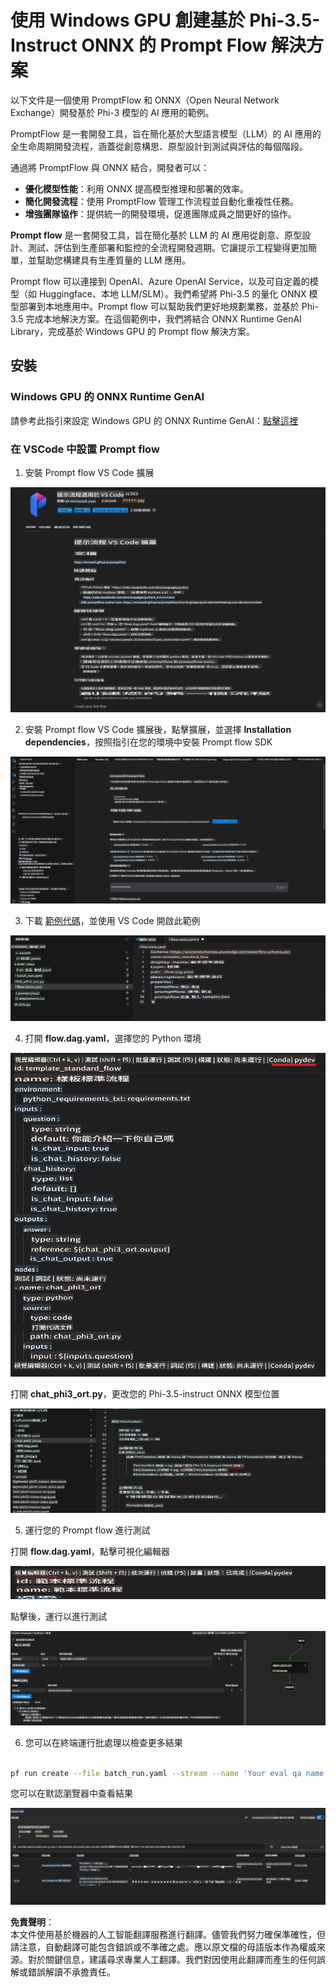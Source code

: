 # 使用 Windows GPU 創建基於 Phi-3.5-Instruct ONNX 的 Prompt Flow 解決方案

以下文件是一個使用 PromptFlow 和 ONNX（Open Neural Network Exchange）開發基於 Phi-3 模型的 AI 應用的範例。

PromptFlow 是一套開發工具，旨在簡化基於大型語言模型（LLM）的 AI 應用的全生命周期開發流程，涵蓋從創意構思、原型設計到測試與評估的每個階段。

通過將 PromptFlow 與 ONNX 結合，開發者可以：

- **優化模型性能**：利用 ONNX 提高模型推理和部署的效率。
- **簡化開發流程**：使用 PromptFlow 管理工作流程並自動化重複性任務。
- **增強團隊協作**：提供統一的開發環境，促進團隊成員之間更好的協作。

**Prompt flow** 是一套開發工具，旨在簡化基於 LLM 的 AI 應用從創意、原型設計、測試、評估到生產部署和監控的全流程開發週期。它讓提示工程變得更加簡單，並幫助您構建具有生產質量的 LLM 應用。

Prompt flow 可以連接到 OpenAI、Azure OpenAI Service，以及可自定義的模型（如 Huggingface、本地 LLM/SLM）。我們希望將 Phi-3.5 的量化 ONNX 模型部署到本地應用中。Prompt flow 可以幫助我們更好地規劃業務，並基於 Phi-3.5 完成本地解決方案。在這個範例中，我們將結合 ONNX Runtime GenAI Library，完成基於 Windows GPU 的 Prompt flow 解決方案。

## **安裝**

### **Windows GPU 的 ONNX Runtime GenAI**

請參考此指引來設定 Windows GPU 的 ONNX Runtime GenAI：[點擊這裡](./ORTWindowGPUGuideline.md)

### **在 VSCode 中設置 Prompt flow**

1. 安裝 Prompt flow VS Code 擴展

![pfvscode](../../../../../../translated_images/pfvscode.79f42ae5dd93ed35c19d6d978ae75831fef40e0b8440ee48b893b5a0597d2260.tw.png)

2. 安裝 Prompt flow VS Code 擴展後，點擊擴展，並選擇 **Installation dependencies**，按照指引在您的環境中安裝 Prompt flow SDK

![pfsetup](../../../../../../translated_images/pfsetup.0c82d99c7760aac29833b37faf4329e67e22279b1c5f37a73724dfa9ebaa32ee.tw.png)

3. 下載 [範例代碼](../../../../../../code/09.UpdateSamples/Aug/pf/onnx_inference_pf)，並使用 VS Code 開啟此範例

![pfsample](../../../../../../translated_images/pfsample.7bf40b133a558d86356dd6bc0e480bad2659d9c5364823dae9b3e6784e6f2d25.tw.png)

4. 打開 **flow.dag.yaml**，選擇您的 Python 環境

![pfdag](../../../../../../translated_images/pfdag.c5eb356fa3a96178cd594de9a5da921c4bbe646a9946f32aa20d344ccbeb51a0.tw.png)

   打開 **chat_phi3_ort.py**，更改您的 Phi-3.5-instruct ONNX 模型位置

![pfphi](../../../../../../translated_images/pfphi.fff4b0afea47c92c8481174dbf3092823906fca5b717fc642f78947c3e5bbb39.tw.png)

5. 運行您的 Prompt flow 進行測試

打開 **flow.dag.yaml**，點擊可視化編輯器

![pfv](../../../../../../translated_images/pfv.7af6ecd65784a98558b344ba69b5ba6233876823fb435f163e916a632394fc1e.tw.png)

點擊後，運行以進行測試

![pfflow](../../../../../../translated_images/pfflow.9697e0fda67794bb0cf4b78d52e6f5a42002eec935bc2519933064afbbdd34f0.tw.png)

6. 您可以在終端運行批處理以檢查更多結果

```bash

pf run create --file batch_run.yaml --stream --name 'Your eval qa name'    

```

您可以在默認瀏覽器中查看結果

![pfresult](../../../../../../translated_images/pfresult.972eb57dd5bec646e1aa01148991ba8959897efea396e42cf9d7df259444878d.tw.png)

**免責聲明**：  
本文件使用基於機器的人工智能翻譯服務進行翻譯。儘管我們努力確保準確性，但請注意，自動翻譯可能包含錯誤或不準確之處。應以原文檔的母語版本作為權威來源。對於關鍵信息，建議尋求專業人工翻譯。我們對因使用此翻譯而產生的任何誤解或錯誤解讀不承擔責任。